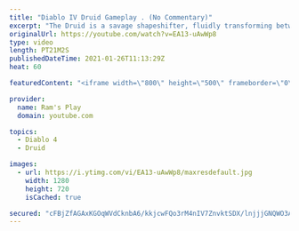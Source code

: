 ```yaml
---
title: "Diablo IV Druid Gameplay . (No Commentary)"
excerpt: "The Druid is a savage shapeshifter, fluidly transforming between the forms of a towering bear or a vicious werewolf to fight alongside the creatures of the wild."
originalUrl: https://youtube.com/watch?v=EA13-uAwWp8
type: video
length: PT21M2S
publishedDateTime: 2021-01-26T11:13:29Z
heat: 60

featuredContent: "<iframe width=\"800\" height=\"500\" frameborder=\"0\" src=\"https://www.youtube.com/embed/EA13-uAwWp8\" allow=\"accelerometer; autoplay; encrypted-media; gyroscope; picture-in-picture\" allowfullscreen></iframe>"

provider:
  name: Ram's Play
  domain: youtube.com

topics:
  - Diablo 4
  - Druid

images:
  - url: https://i.ytimg.com/vi/EA13-uAwWp8/maxresdefault.jpg
    width: 1280
    height: 720
    isCached: true

secured: "cFBjZfAGAxKGOqWVdCknbA6/kkjcwFQo3rM4nIV7ZnvktSDX/lnjjjGNQWO3AjeBN+izmKD1sX1Oy6KMRF848nNDQMb+DcfHqw9ata6K2efjn3E0dHk6YKAzR6IcilIG0ooiVKM3IzpBJUWHW68z1bPqrRr780nT2zZDV9rlMp9b84KC1b2IMwEyjq+tAjCFcG+I5D3/M3FePZ/Ba+dBB6DmzRfLOPeRXK0bvQhYNr46YqKD3Ezfg91H80TalnOKEaS0i2qant8z4/ILHBpQnrCf1QNzAdKPUDWNAlFDv+/QaQnN3AXtSzOpLRxtzYEiSfEg2R6mP94h+07nRvVcyxac2PwYK3MddySkZL1B/25vHQNRx0mXa4HWyWnISkjAFi/N6ZRsKOZsTKgIFvRckPY7S0asTR+S7COVCrV6Y7lQpA51kr0/FpKMYVqyHpOQ;5qiBHCRFwKkDv087WwQ9zw=="
---
```


